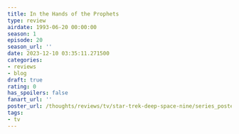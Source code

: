 ```yaml
---
title: In the Hands of the Prophets
type: review
airdate: 1993-06-20 00:00:00
season: 1
episode: 20
season_url: ''
date: 2023-12-10 03:35:11.271500
categories:
- reviews
- blog
draft: true
rating: 0
has_spoilers: false
fanart_url: ''
poster_url: /thoughts/reviews/tv/star-trek-deep-space-nine/series_poster.jpg
tags:
- tv
---
```



